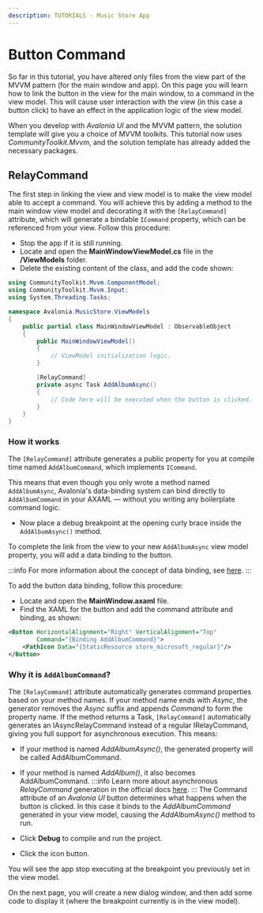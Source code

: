 ```yaml
---
description: TUTORIALS - Music Store App
---
```


# Button Command

So far in this tutorial, you have altered only files from the view part of the MVVM pattern (for the main window and app). On this page you will learn how to link the button in the view for the main window, to a command in the view model. This will cause user interaction with the view (in this case a button click) to have an effect in the application logic of the view model.

When you develop with _Avalonia UI_ and the MVVM pattern, the solution template will give you a choice of MVVM toolkits. This tutorial now uses _CommunityToolkit.Mvvm_, and the solution template has already added the necessary packages.

## RelayCommand

The first step in linking the view and view model is to make the view model able to accept a command. You will achieve this by adding a method to the main window view model and decorating it with the `[RelayCommand]` attribute, which will generate a bindable `ICommand` property, which can be referenced from your view.
Follow this procedure:

- Stop the app if it is still running.
- Locate and open the **MainWindowViewModel.cs** file in the **/ViewModels** folder.
- Delete the existing content of the class, and add the code shown:

```csharp
using CommunityToolkit.Mvvm.ComponentModel;
using CommunityToolkit.Mvvm.Input;
using System.Threading.Tasks;

namespace Avalonia.MusicStore.ViewModels
{
    public partial class MainWindowViewModel : ObservableObject
    {
        public MainWindowViewModel()
        {
            // ViewModel initialization logic.
        }

        [RelayCommand]
        private async Task AddAlbumAsync()
        {
            // Code here will be executed when the button is clicked.
        }
    }
}
```
### How it works
The `[RelayCommand]` attribute generates a public property for you at compile time named `AddAlbumCommand`, which implements `ICommand`.

This means that even though you only wrote a method named `AddAlbumAsync`, Avalonia's data-binding system can bind directly to `AddAlbumCommand` in your AXAML — without you writing any boilerplate command logic.

- Now place a debug breakpoint at the opening curly brace inside the `AddAlbumAsync()` method.

To complete the link from the view to your new `AddAlbumAsync` view model property, you will add a data binding to the button.

:::info
For more information about the concept of data binding, see [here](../../basics/data/data-binding).
:::

To add the button data binding, follow this procedure:

- Locate and open the **MainWindow.axaml** file.
- Find the XAML for the button and add the command attribute and binding, as shown:

```xml
<Button HorizontalAlignment="Right" VerticalAlignment="Top"
        Command="{Binding AddAlbumCommand}">
    <PathIcon Data="{StaticResource store_microsoft_regular}"/>
</Button>
```
### Why it is `AddAlbumCommand`?
The `[RelayCommand]` attribute automatically generates command properties based on your method names. If your method name ends with _Async_, the generator removes the _Async_ suffix and appends _Command_ to form the property name.
If the method returns a Task, `[RelayCommand]` automatically generates an IAsyncRelayCommand instead of a regular IRelayCommand, giving you full support for asynchronous execution.
This means:
- If your method is named _AddAlbumAsync()_, the generated property will be called AddAlbumCommand.
- If your method is named _AddAlbum()_, it also becomes AddAlbumCommand.
:::info
Learn more about asynchronous _RelayCommand_ generation in the official docs [here](https://learn.microsoft.com/en-us/dotnet/communitytoolkit/mvvm/generators/relaycommand#asynchronous-commands).
:::
The Command attribute of an _Avalonia UI_ button determines what happens when the button is clicked. In this case it binds to the _AddAlbumCommand_ generated in your view model, causing the _AddAlbumAsync()_ method to run.

- Click **Debug** to compile and run the project.
- Click the icon button.

You will see the app stop executing at the breakpoint you previously set in the view model.

On the next page, you will create a new dialog window, and then add some code to display it (where the breakpoint currently is in the view model).
